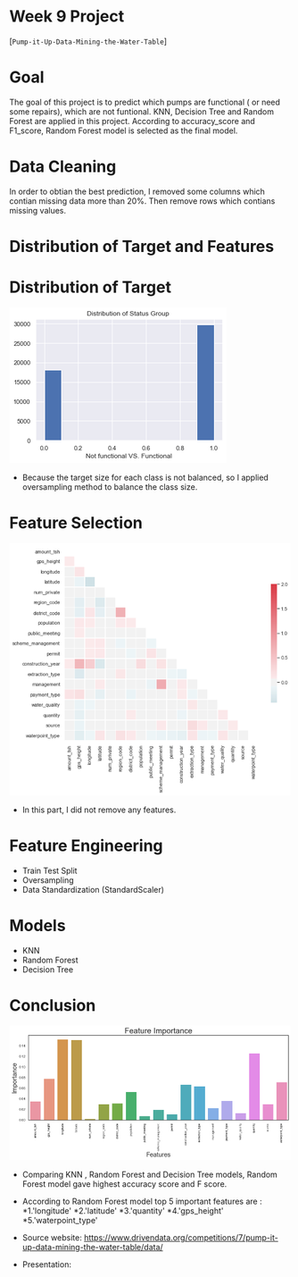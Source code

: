 # Week 9 Project  
[`Pump-it-Up-Data-Mining-the-Water-Table`]

# Goal
The goal of this project is to predict which pumps are functional ( or need some repairs), which are not funtional. KNN, Decision Tree and Random Forest are applied in this project. According to accuracy_score and F1_score, Random Forest model is selected as the final model. 

# Data Cleaning  
In order to obtian the best prediction, I removed some columns which contian missing data more than 20%. Then remove rows which contians missing values.

# Distribution of Target and Features 

# Distribution of Target
![download.png](download.png)
 - Because the target size for each class is not balanced, so I applied oversampling method to balance the class size.
# Feature Selection
![feature_selection.png](feature_selection.png)
- In this part, I did not remove any features.  
# Feature Engineering
- Train Test Split
- Oversampling
- Data Standardization (StandardScaler)
# Models
- KNN         
- Random Forest
- Decision Tree
# Conclusion
![feature_importance.png](feature_importance.png)
- Comparing KNN , Random Forest and Decision Tree models, Random Forest model gave highest accuracy score and F score.  
- According to Random Forest model top 5 important features are :
 *1.'longitude' 
 *2.'latitude'
 *3.'quantity'
 *4.'gps_height'
 *5.'waterpoint_type'
 
 
     
- Source website: https://www.drivendata.org/competitions/7/pump-it-up-data-mining-the-water-table/data/
- Presentation: 
